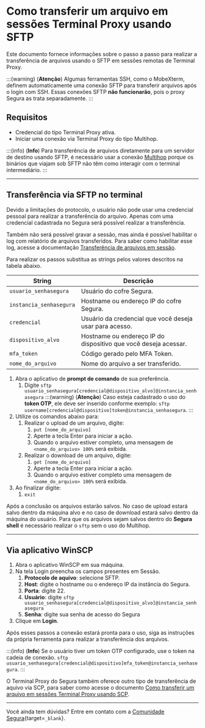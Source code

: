 # Como transferir um arquivo em sessões Terminal Proxy usando SFTP

Este documento fornece informações sobre o passo a passo para realizar a transferência de arquivos usando o SFTP em sessões remotas de Terminal Proxy.

:::(warning) (**Atenção**)
Algumas ferramentas SSH, como o MobeXterm, definem automaticamente uma conexão SFTP para transferir arquivos após o login com SSH. Essas conexões SFTP **não funcionarão**, pois o proxy Segura as trata separadamente.
:::

## Requisitos

* Credencial do tipo Terminal Proxy ativa.
* Iniciar uma conexão via Terminal Proxy do tipo Multihop.

:::(info) (**Info**)
Para transferência de arquivos diretamente para um servidor de destino usando SFTP, é necessário usar a conexão [Multihop](/v4/docs/pt/pam-session-how-to-make-an-ssh-multihop-connection-via-terminal-proxy) porque os binários que viajam sob SFTP não têm como interagir com o terminal intermediário.
:::

---
## Transferência via SFTP no terminal
Devido a limitações do protocolo, o usuário não pode usar uma credencial pessoal para realizar a transferência do arquivo. Apenas com uma credencial cadastrada no Segura será possível realizar a transferência.

Também não será possível gravar a sessão, mas ainda é possível habilitar o log com relatório de arquivos transferidos. Para saber como habilitar esse log, acesse a documentação [Transferência de arquivos em sessão](/v4/docs/pt/pam-session-activate-remote-session-file-transfer-triggers).

Para realizar os passos substitua as strings pelos valores descritos na tabela abaixo.

**String**|**Descrição**
---|---
`usuario_senhasegura`|Usuário do cofre Segura.
`instancia_senhasegura`|Hostname ou endereço IP do cofre Segura.
`credencial`|Usuário da credencial que você deseja usar para acesso.
`dispositivo_alvo`|Hostname ou endereço IP do dispositivo que você deseja acessar.
`mfa_token`|Código gerado pelo MFA Token.
`nome_do_arquivo`|Nome do arquivo a ser transferido.

1. Abra o aplicativo de **prompt de comando** de sua preferência.
    1. Digite `sftp usuario_senhasegura[credencial@dispositivo_alvo]@instancia_senhasegura`
        :::(warning) (**Atenção**)
        Caso esteja cadastrado o uso do **token OTP**, ele deve ser inserido conforme exemplo: `sftp username[credencial@dispositivo]token@instancia_senhasegura`.
        :::
2. Utilize os comandos abaixo para:
    1. Realizar o upload de um arquivo, digite:
        1. `put [nome_do_arquivo]`
        2. Aperte a tecla Enter para iniciar a ação.
        3. Quando o arquivo estiver completo, uma mensagem de `<nome_do_arquivo> 100%` será exibida.
    2. Realizar o download de um arquivo, digite:
        1. `get [nome_do_arquivo]`
        2. Aperte a tecla Enter para iniciar a ação.
        3. Quando o arquivo estiver completo uma mensagem de `<nome_do_arquivo> 100%` será exibida.
3. Ao finalizar digite:
    1. `exit`

Após a conclusão os arquivos estarão salvos. No caso de upload estará salvo dentro da máquina alvo e no caso de download estará salvo dentro da máquina do usuário. Para que os arquivos sejam salvos dentro do **Segura shell** é necessário realizar o `sftp` sem o uso do Multihop.

---
## Via aplicativo WinSCP

1. Abra o aplicativo WinSCP em sua máquina.
2. Na tela Login preencha os campos presentes em Sessão.
    1. **Protocolo de aquivo**: selecione SFTP.
    2. **Host**: digite o hostname ou o endereço IP da instância do Segura.
    3. **Porta**: digite 22.
    4. **Usuário**: digite `sftp usuario_senhasegura[credencial@dispositivo_alvo]@instancia_senhasegura`
    5. **Senha**: digite sua senha de acesso do Segura
3. Clique em **Login**.

Após esses passos a conexão estará pronta para o uso, siga as instruções da própria ferramenta para realizar a transferência dos arquivos.

:::(info) (**Info**)
Se o usuário tiver um token OTP configurado, use o token na cadeia de conexão. `sftp usuario_senhasegura[credencial@dispositivo]mfa_token@instancia_senhasegura`.
:::


O Terminal Proxy do Segura também oferece outro tipo de transferência de aquivo via SCP, para saber como acesse o documento [Como transferir um arquivo em sessões Terminal Proxy usando SCP](/v4/docs/pt/pam-session-how-to-transfer-a-file-in-terminal-proxy-sessions-using-scp).

---
Você ainda tem dúvidas? Entre em contato com a [Comunidade Segura](https://community.Segura.io/){target=`_blank`}.